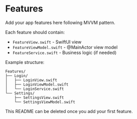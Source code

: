 # Features

Add your app features here following MVVM pattern.

Each feature should contain:
- `FeatureView.swift` - SwiftUI view
- `FeatureViewModel.swift` - @MainActor view model
- `FeatureService.swift` - Business logic (if needed)

Example structure:
```
Features/
├── Login/
│   ├── LoginView.swift
│   ├── LoginViewModel.swift
│   └── LoginService.swift
└── Settings/
    ├── SettingsView.swift
    └── SettingsViewModel.swift
```

This README can be deleted once you add your first feature.